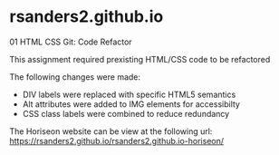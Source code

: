 # rsanders2.github.io 

01 HTML CSS Git: Code Refactor

This assignment required prexisting HTML/CSS code to be refactored    

The following changes were made:  

- DIV labels were replaced with specific HTML5 semantics       
- Alt attributes were added to IMG elements for accessibilty    
- CSS class labels were combined to reduce redundancy   

The Horiseon website can be view at the following url: https://rsanders2.github.io/rsanders2.github.io-horiseon/
